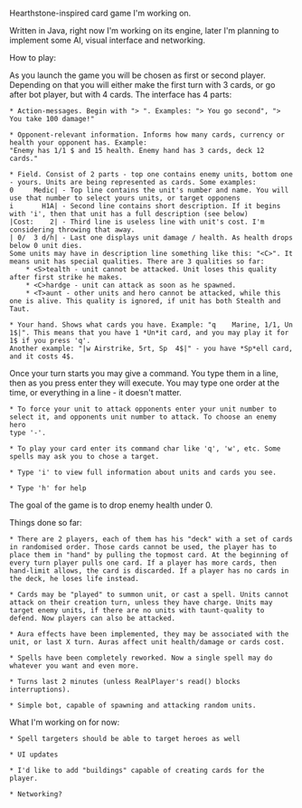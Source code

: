 Hearthstone-inspired card game I'm working on.

Written in Java, right now I'm working on its engine, later I'm planning to implement some AI, visual interface and networking.

How to play: 

As you launch the game you will be chosen as first or second player. Depending on that you will either make the first turn with 3 cards, or 
go after bot player, but with 4 cards. The interface has 4 parts: 
    
    * Action-messages. Begin with "> ". Examples: "> You go second", "> You take 100 damage!"
    
    * Opponent-relevant information. Informs how many cards, currency or health your opponent has. Example: 
    "Enemy has 1/1 $ and 15 health. Enemy hand has 3 cards, deck 12 cards."
    
    * Field. Consist of 2 parts - top one contains enemy units, bottom one - yours. Units are being represented as cards. Some examples:
    0     Medic| - Top line contains the unit's number and name. You will use that number to select yours units, or target opponens
    i       H1A| - Second line contains short description. If it begins with 'i', then that unit has a full description (see below)
    |Cost:    2| - Third line is useless line with unit's cost. I'm considering throwing that away.
    | 0/  3 d/h| - Last one displays unit damage / health. As health drops below 0 unit dies.
    Some units may have in description line something like this: "<C>". It means unit has special qualities. There are 3 qualities so far: 
        * <S>tealth - unit cannot be attacked. Unit loses this quality after first strike he makes.
        * <C>hardge - unit can attack as soon as he spawned. 
        * <T>aunt - other units and hero cannot be attacked, while this one is alive. This quality is ignored, if unit has both Stealth and Taut.
    
    * Your hand. Shows what cards you have. Example: "q    Marine, 1/1, Un  1$|". This means that you have 1 *Un*it card, and you may play it for 1$ if you press 'q'. 
    Another example: "|w Airstrike, 5rt, Sp  4$|" - you have *Sp*ell card, and it costs 4$.
Once your turn starts you may give a command. You type them in a line, then as you press enter they will execute. You may type one order at the 
time, or everything in a line - it doesn't matter. 
    
    * To force your unit to attack opponents enter your unit number to select it, and opponents unit number to attack. To choose an enemy hero 
    type '-'.

    * To play your card enter its command char like 'q', 'w', etc. Some spells may ask you to chose a target. 
    
    * Type 'i' to view full information about units and cards you see. 

    * Type 'h' for help

The goal of the game is to drop enemy health under 0. 


Things done so far: 

	* There are 2 players, each of them has his "deck" with a set of cards in randomised order. Those cards cannot be used, the player has to place them in "hand" by pulling the topmost card. At the beginning of every turn player pulls one card. If a player has more cards, then hand-limit allows, the card is discarded. If a player has no cards in the deck, he loses life instead.

	* Cards may be "played" to summon unit, or cast a spell. Units cannot attack on their creation turn, unless they have charge. Units may target enemy units, if there are no units with taunt-quality to defend. Now players can also be attacked.

    * Aura effects have been implemented, they may be associated with the unit, or last X turn. Auras affect unit health/damage or cards cost.

    * Spells have been completely reworked. Now a single spell may do whatever you want and even more.  

    * Turns last 2 minutes (unless RealPlayer's read() blocks interruptions).

    * Simple bot, capable of spawning and attacking random units. 

What I'm working on for now: 

    * Spell targeters should be able to target heroes as well

    * UI updates
    
	* I'd like to add "buildings" capable of creating cards for the player. 

    * Networking?